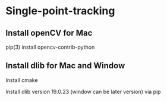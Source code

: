 # Single-point-tracking

## Install openCV for Mac

pip(3) install opencv-contrib-python

## Install dlib for Mac and Window

Install cmake 

Install dlib version 19.0.23 (window can be later version) via pip


